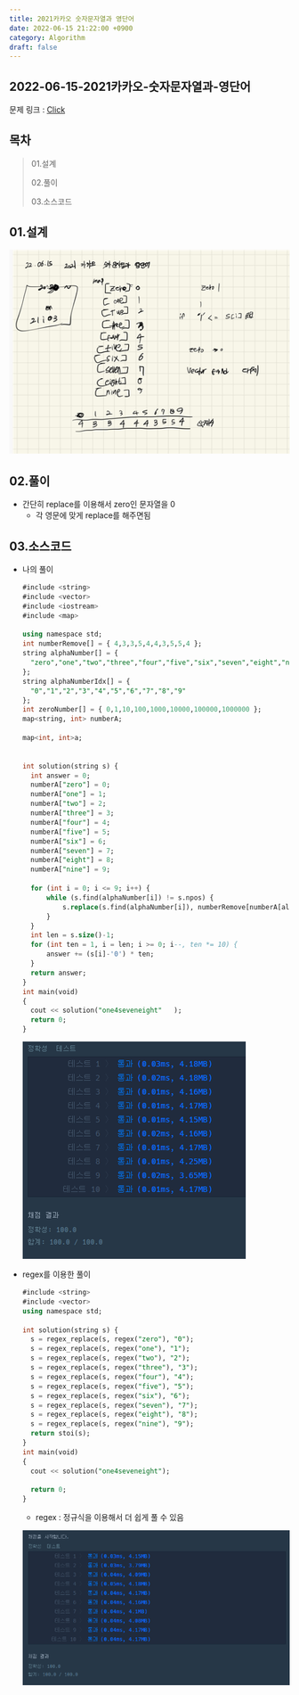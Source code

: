 ```yaml
---
title: 2021카카오 숫자문자열과 영단어
date: 2022-06-15 21:22:00 +0900
category: Algorithm
draft: false
---
```


## 2022-06-15-2021카카오-숫자문자열과-영단어

문제 링크 : [Click](https://programmers.co.kr/learn/courses/30/lessons/81301?language=cpp)

## 목차
>01.설계
>
>02.풀이
>
>03.소스코드
>
##  01.설계

![image-20220615212507030](../../assets/img/post/2022-06-15-2021카카오-숫자문자열과-영단어/image-20220615212507030.png)

## 02.풀이

- 간단히 replace를 이용해서 zero인 문자열을 0 
  - 각 영문에 맞게 replace를 해주면됨

## 03.소스코드

- 나의 풀이

  ```sql
  #include <string>
  #include <vector>
  #include <iostream>
  #include <map>
  
  using namespace std;
  int numberRemove[] = { 4,3,3,5,4,4,3,5,5,4 };
  string alphaNumber[] = {
  	"zero","one","two","three","four","five","six","seven","eight","nine"
  };
  string alphaNumberIdx[] = {
  	"0","1","2","3","4","5","6","7","8","9"
  };
  int zeroNumber[] = { 0,1,10,100,1000,10000,100000,1000000 };
  map<string, int> numberA;
  
  map<int, int>a;
  
  
  int solution(string s) {
  	int answer = 0;
  	numberA["zero"] = 0;
  	numberA["one"] = 1;
  	numberA["two"] = 2;
  	numberA["three"] = 3;
  	numberA["four"] = 4;
  	numberA["five"] = 5;
  	numberA["six"] = 6;
  	numberA["seven"] = 7;
  	numberA["eight"] = 8;
  	numberA["nine"] = 9;
  
  	for (int i = 0; i <= 9; i++) {
  		while (s.find(alphaNumber[i]) != s.npos) {
  			s.replace(s.find(alphaNumber[i]), numberRemove[numberA[alphaNumber[i]]], alphaNumberIdx[i]);
  		}
  	}
  	int len = s.size()-1;
  	for (int ten = 1, i = len; i >= 0; i--, ten *= 10) {
  		answer += (s[i]-'0') * ten;
  	}
  	return answer;
  }
  int main(void)
  {
  	cout << solution("one4seveneight"	);
  	return 0;
  }
  ```

  ![image-20220615213207592](../../assets/img/post/2022-06-15-2021카카오-숫자문자열과-영단어/image-20220615213207592.png)

- regex를 이용한 풀이

  ```sql
  #include <string>
  #include <vector>
  using namespace std;
  
  int solution(string s) {
  	s = regex_replace(s, regex("zero"), "0");
  	s = regex_replace(s, regex("one"), "1");
  	s = regex_replace(s, regex("two"), "2");
  	s = regex_replace(s, regex("three"), "3");
  	s = regex_replace(s, regex("four"), "4");
  	s = regex_replace(s, regex("five"), "5");
  	s = regex_replace(s, regex("six"), "6");
  	s = regex_replace(s, regex("seven"), "7");
  	s = regex_replace(s, regex("eight"), "8");
  	s = regex_replace(s, regex("nine"), "9");
  	return stoi(s);
  }
  int main(void)
  {
  	cout << solution("one4seveneight");
  
  	return 0;
  }
  ```

  - regex : 정규식을 이용해서 더 쉽게 풀 수 있음

  ![image-20220615213148517](../../assets/img/post/2022-06-15-2021카카오-숫자문자열과-영단어/image-20220615213148517.png)

